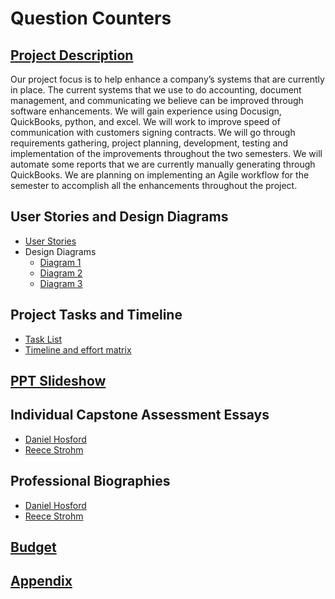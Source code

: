 # Question Counters

## [Project Description](https://github.com/DanielJHosford/Senior-Design/blob/main/Project_Description.md)
Our project focus is to help enhance a company’s systems that are currently in place. The current systems that we use to do accounting, document management, and communicating we believe can be improved through software enhancements. We will gain experience using Docusign, QuickBooks, python, and excel. We will work to improve speed of communication with customers signing contracts. We will go through requirements gathering, project planning, development, testing and implementation of the improvements throughout the two semesters. We will automate some reports that we are currently manually generating through QuickBooks. We are planning on implementing an Agile workflow for the semester to accomplish all the enhancements throughout the project.
## User Stories and Design Diagrams
* [User Stories](https://github.com/DanielJHosford/Senior-Design/blob/main/Homework_Submissions/User_Stories.md)
* Design Diagrams
    * [Diagram 1](https://github.com/DanielJHosford/Senior-Design/blob/main/Homework_Submissions/Design_Diagrams/Use%20Case%201.jpg)
    * [Diagram 2](https://github.com/DanielJHosford/Senior-Design/blob/main/Homework_Submissions/Design_Diagrams/Use%20Case%202.jpg)
    * [Diagram 3](https://github.com/DanielJHosford/Senior-Design/blob/main/Homework_Submissions/Design_Diagrams/Use%20Case%203.jpg)


## Project Tasks and Timeline
* [Task List](https://github.com/DanielJHosford/Senior-Design/blob/main/Homework_Submissions/Task_Lists/Task_List.md)
* [Timeline and effort matrix](https://github.com/DanielJHosford/Senior-Design/blob/main/Homework_Submissions/Milestones%2C%20Timeline%2C%20Matrix.docx)


## [PPT Slideshow](https://mailuc-my.sharepoint.com/:p:/g/personal/strohmrr_mail_uc_edu/EUa9SBcsgpJNpsQ5cM_lk-oB5bowwFbU8M8nnFBMvVdamw?e=sajRmJ)

##  Individual Capstone Assessment Essays
* [Daniel Hosford](https://github.com/DanielJHosford/Senior-Design/blob/main/Homework_Submissions/CapstoneAssessments/DanielHosford.md)
* [Reece Strohm](https://github.com/DanielJHosford/Senior-Design/blob/main/Homework_Submissions/CapstoneAssessments/CapstoneAssessment_Reece.md)

## Professional Biographies
* [Daniel Hosford](https://github.com/DanielJHosford/Senior-Design/blob/main/Daniel_Introduction.md)
* [Reece Strohm](https://github.com/DanielJHosford/Senior-Design/blob/main/Reece_Introduction.md)

## [Budget](https://github.com/DanielJHosford/Senior-Design/blob/main/Budget.md)

## [Appendix](https://github.com/DanielJHosford/Senior-Design/blob/main/Appendix.md)
